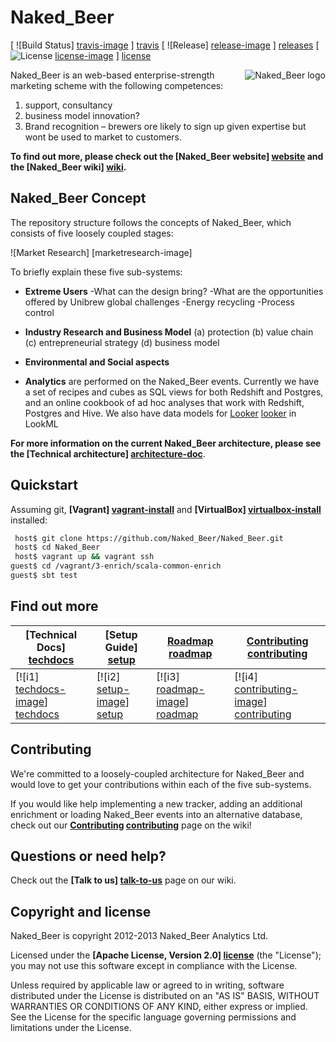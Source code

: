 # Naked_Beer

[ ![Build Status] [travis-image] ] [travis]
[ ![Release] [release-image] ] [releases]
[ ![License] [license-image] ] [license]

<img src="https://d3i6fms1cm1j0i.cloudfront.net/github-wiki/images/Naked_Beer-logo-large.png"
 alt="Naked_Beer logo" title="Naked_Beer" align="right" />

Naked_Beer is an web-based enterprise-strength marketing scheme with the following competences:
1. 	support, consultancy
2. 	business model innovation?
3. 	Brand recognition – brewers ore likely to sign up given expertise but wont be used to market to customers.


**To find out more, please check out the [Naked_Beer website] [website] and the [Naked_Beer wiki] [wiki].**

## Naked_Beer Concept

The repository structure follows the concepts of Naked_Beer, which consists of five loosely coupled stages:

![Market Research] [marketresearch-image]

To briefly explain these five sub-systems:

* **Extreme Users** 
-What can the design bring?
-What are the opportunities offered by Unibrew global challenges
-Energy recycling
-Process control

* **Industry Research and Business Model** 
(a) protection
(b) value chain
(c) entrepreneurial strategy
(d) business model

* **Environmental and Social aspects** 

* **Analytics** are performed on the Naked_Beer events. Currently we have a set of recipes and cubes as SQL views for both Redshift and Postgres, and an online cookbook of ad hoc analyses that work with Redshift, Postgres and Hive. We also have data models for [Looker] [looker] in LookML

**For more information on the current Naked_Beer architecture, please see the [Technical architecture] [architecture-doc]**.

## Quickstart

Assuming git, **[Vagrant] [vagrant-install]** and **[VirtualBox] [virtualbox-install]** installed:

```bash
 host$ git clone https://github.com/Naked_Beer/Naked_Beer.git
 host$ cd Naked_Beer
 host$ vagrant up && vagrant ssh
guest$ cd /vagrant/3-enrich/scala-common-enrich
guest$ sbt test
```

## Find out more

| **[Technical Docs] [techdocs]**     | **[Setup Guide] [setup]**     | **[Roadmap] [roadmap]**           | **[Contributing] [contributing]**           |
|-------------------------------------|-------------------------------|-----------------------------------|---------------------------------------------|
| [![i1] [techdocs-image]] [techdocs] | [![i2] [setup-image]] [setup] | [![i3] [roadmap-image]] [roadmap] | [![i4] [contributing-image]] [contributing] |

## Contributing

We're committed to a loosely-coupled architecture for Naked_Beer and would love to get your contributions within each of the five sub-systems.

If you would like help implementing a new tracker, adding an additional enrichment or loading Naked_Beer events into an alternative database, check out our **[Contributing] [contributing]** page on the wiki!

## Questions or need help?

Check out the **[Talk to us] [talk-to-us]** page on our wiki.

## Copyright and license

Naked_Beer is copyright 2012-2013 Naked_Beer Analytics Ltd.

Licensed under the **[Apache License, Version 2.0] [license]** (the "License");
you may not use this software except in compliance with the License.

Unless required by applicable law or agreed to in writing, software
distributed under the License is distributed on an "AS IS" BASIS,
WITHOUT WARRANTIES OR CONDITIONS OF ANY KIND, either express or implied.
See the License for the specific language governing permissions and
limitations under the License.

[travis-image]: https://travis-ci.org/Naked_Beer/Naked_Beer.png?branch=master
[travis]: http://travis-ci.org/Naked_Beer/Naked_Beer

[release-image]: http://img.shields.io/badge/release-63_Red--Cheeked_Cordon--Bleu-blue.svg?style=flat
[releases]: https://github.com/M100group1/Naked_Beer/releases

[license-image]: http://img.shields.io/badge/license-Apache--2-blue.svg?style=flat
[license]: http://www.apache.org/licenses/LICENSE-2.0

[website]: http://Naked_Beeranalytics.com
[wiki]: https://github.com/Naked_Beer/Naked_Beer/wiki
[architecture-image]: https://d3i6fms1cm1j0i.cloudfront.net/github-wiki/images/technical-architecture.png
[architecture-doc]: https://github.com/M100group1/Naked_Beer/wiki/Technical-architecture
[talk-to-us]: https://github.com/M100group1/Naked_Beer/wiki/Talk-to-us
[contributing]: https://github.com/M100group1/Naked_Beer/wiki/Contributing

[setup]: https://github.com/M100group1/Naked_Beer/wiki/Setting-up-Naked_Beer
[tech-docs]: https://github.com/M100group1/Naked_Beer/wiki/Naked_Beer%20technical%20documentation
[tracker-protocol]: https://github.com/M100group1/Naked_Beer/wiki/Naked_Beer-tracker-protocol
[collector-logs]: https://github.com/M100group1/Naked_Beer/wiki/Collector-logging-formats
[data-structure]: https://github.com/M100group1/Naked_Beer/wiki/canonical-event-model
[looker]: http://www.looker.com/

[vagrant-install]: http://docs.vagrantup.com/v2/installation/index.html
[virtualbox-install]: https://www.virtualbox.org/wiki/Downloads

[techdocs-image]: https://d3i6fms1cm1j0i.cloudfront.net/github/images/techdocs.png
[setup-image]: https://d3i6fms1cm1j0i.cloudfront.net/github/images/setup.png
[roadmap-image]: https://d3i6fms1cm1j0i.cloudfront.net/github/images/roadmap.png
[contributing-image]: https://d3i6fms1cm1j0i.cloudfront.net/github/images/contributing.png

[techdocs]: https://github.com/M100group1/Naked_Beer/wiki/Naked_Beer-technical-documentation
[setup]: https://github.com/M100group1/Naked_Beer/wiki/Setting-up-Naked_Beer
[roadmap]: https://github.com/M100group1/Naked_Beer/wiki/Product-roadmap
[contributing]: https://github.com/M100group1/Naked_Beer/wiki/Contributing


